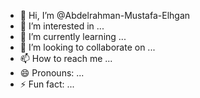 - 👋 Hi, I’m @Abdelrahman-Mustafa-Elhgan
- 👀 I’m interested in ...
- 🌱 I’m currently learning ...
- 💞️ I’m looking to collaborate on ...
- 📫 How to reach me ...
- 😄 Pronouns: ...
- ⚡ Fun fact: ...

<!---
Abdelrahman-Mustafa-Elhgan/Abdelrahman-Mustafa-Elhgan is a ✨ special ✨ repository because its `README.md` (this file) appears on your GitHub profile.
You can click the Preview link to take a look at your changes.
--->
